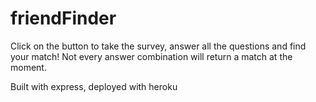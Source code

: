 # friendFinder

Click on the button to take the survey, answer all the questions and find your match! Not every answer combination will return a match at the moment.

Built with express, deployed with heroku
